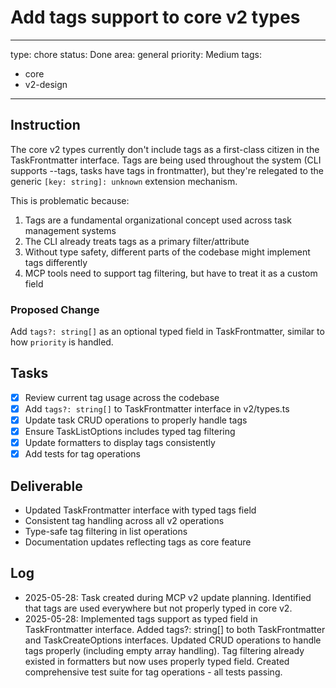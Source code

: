 # Add tags support to core v2 types

---
type: chore
status: Done
area: general
priority: Medium
tags:
  - core
  - v2-design
---


## Instruction

The core v2 types currently don't include tags as a first-class citizen in the TaskFrontmatter interface. Tags are being used throughout the system (CLI supports --tags, tasks have tags in frontmatter), but they're relegated to the generic `[key: string]: unknown` extension mechanism.

This is problematic because:
1. Tags are a fundamental organizational concept used across task management systems
2. The CLI already treats tags as a primary filter/attribute
3. Without type safety, different parts of the codebase might implement tags differently
4. MCP tools need to support tag filtering, but have to treat it as a custom field

### Proposed Change
Add `tags?: string[]` as an optional typed field in TaskFrontmatter, similar to how `priority` is handled.


## Tasks

- [x] Review current tag usage across the codebase
- [x] Add `tags?: string[]` to TaskFrontmatter interface in v2/types.ts
- [x] Update task CRUD operations to properly handle tags
- [x] Ensure TaskListOptions includes typed tag filtering
- [x] Update formatters to display tags consistently
- [x] Add tests for tag operations

## Deliverable

- Updated TaskFrontmatter interface with typed tags field
- Consistent tag handling across all v2 operations
- Type-safe tag filtering in list operations
- Documentation updates reflecting tags as core feature

## Log

- 2025-05-28: Task created during MCP v2 update planning. Identified that tags are used everywhere but not properly typed in core v2.
- 2025-05-28: Implemented tags support as typed field in TaskFrontmatter interface. Added tags?: string[] to both TaskFrontmatter and TaskCreateOptions interfaces. Updated CRUD operations to handle tags properly (including empty array handling). Tag filtering already existed in formatters but now uses properly typed field. Created comprehensive test suite for tag operations - all tests passing.
